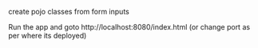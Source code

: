 
create pojo classes from form inputs<br>

Run the app and goto http://localhost:8080/index.html (or change port as per where its deployed)
